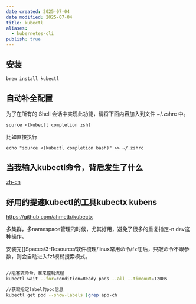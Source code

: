 ```yaml
---
date created: 2025-07-04
date modified: 2025-07-04
title: kubectl
aliases:
  - kubernetes-cli
publish: true
---
```


## 安装

```
brew install kubectl
```

## 自动补全配置

为了在所有的 Shell 会话中实现此功能，请将下面内容加入到文件 ~/.zshrc 中。

```
source <(kubectl completion zsh)
```

比如直接执行

```
echo "source <(kubectl completion bash)" >> ~/.zshrc
```

## 当我输入kubectl命令，背后发生了什么

[zh-cn](https://github.com/jamiehannaford/what-happens-when-k8s/tree/master/zh-cn)

## 好用的提速kubectl的工具kubectx kubens

https://github.com/ahmetb/kubectx

多集群，多namespace管理的时候，尤其好用，避免了很多的重复指定-n dev这种操作。

安装完[[Spaces/3-Resource/软件梳理/linux常用命令/fzf]]后，只敲命令不跟参数，则会自动进入fzf模糊搜索模式。

```bash
      
//阻塞式命令，拿来控制流程
kubectl wait --for=condition=Ready pods --all --timeout=1200s 

//获取指定label的pod信息
kubectl get pod --show-labels |grep app-ch

```